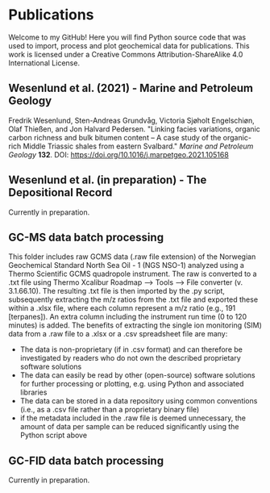 # Publications

Welcome to my GitHub! Here you will find Python source code that was used to import, process and plot geochemical data for publications. This work is licensed under a Creative Commons Attribution-ShareAlike 4.0 International License.

## Wesenlund et al. (2021) - Marine and Petroleum Geology

Fredrik Wesenlund, Sten-Andreas Grundvåg, Victoria Sjøholt Engelschiøn, Olaf Thießen, and Jon Halvard Pedersen.
"Linking facies variations, organic carbon richness and bulk bitumen content – A case study of the organic-rich Middle Triassic shales from eastern Svalbard."
*Marine and Petroleum Geology* **132**.
DOI: https://doi.org/10.1016/j.marpetgeo.2021.105168


## Wesenlund et al. (in preparation) - The Depositional Record

Currently in preparation.

## GC-MS data batch processing

This folder includes raw GCMS data (.raw file extension) of the Norwegian Geochemical Standard North Sea Oil - 1 (NGS NSO-1) analyzed using a Thermo Scientific GCMS quadropole instrument. The raw is converted to a .txt file using Thermo Xcalibur Roadmap --> Tools --> File converter (v. 3.1.66.10). The resulting .txt file is then imported by the .py script, subsequently extracting the m/z ratios from the .txt file and exported these within a .xlsx file, where each column represent a m/z ratio (e.g., 191 [terpanes]). An extra column including the instrument run time (0 to 120 minutes) is added. The benefits of extracting the single ion monitoring (SIM) data from a .raw file to a .xlsx or a .csv spreadsheet file are many:

* The data is non-proprietary (if in .csv format) and can therefore be investigated by readers who do not own the described proprietary software solutions
* The data can easily be read by other (open-source) software solutions for further processing or plotting, e.g. using Python and associated libraries
* The data can be stored in a data repository using common conventions (i.e., as a .csv file rather than a proprietary binary file)
* if the metadata included in the .raw file is deemed unnecessary, the amount of data per sample can be reduced significantly using the Python script above

## GC-FID data batch processing

Currently in preparation.
